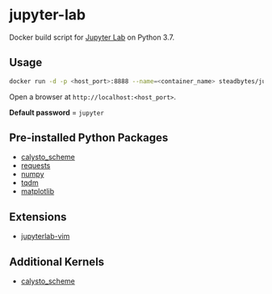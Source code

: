 # jupyter-lab

Docker build script for [Jupyter Lab](https://github.com/jupyterlab/jupyterlab)
on Python 3.7.

## Usage

```bash
docker run -d -p <host_port>:8888 --name=<container_name> steadbytes/jupyter-lab
```

Open a browser at `http://localhost:<host_port>`.

**Default password** = `jupyter`

## Pre-installed Python Packages
- [calysto_scheme](https://github.com/Calysto/calysto_scheme)
- [requests](http://docs.python-requests.org/en/master/)
- [numpy](https://github.com/numpy/numpy)
- [tqdm](https://github.com/tqdm/tqdm)
- [matplotlib](https://matplotlib.org/)

## Extensions

- [jupyterlab-vim](https://github.com/jwkvam/jupyterlab-vim)

## Additional Kernels

- [calysto_scheme](https://github.com/Calysto/calysto_scheme)
